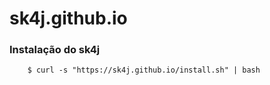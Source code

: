 # sk4j.github.io

### Instalação do sk4j
```shell
    $ curl -s "https://sk4j.github.io/install.sh" | bash
```
